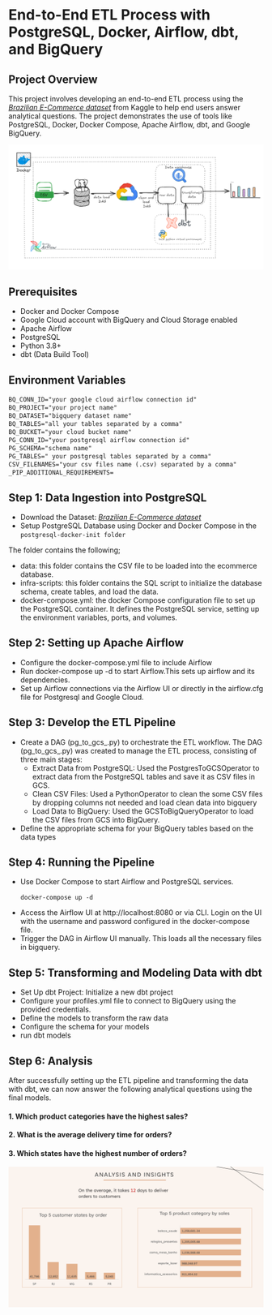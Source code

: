 # End-to-End ETL Process with PostgreSQL, Docker, Airflow, dbt, and BigQuery
## Project Overview
This project involves developing an end-to-end ETL process using the *[Brazilian E-Commerce dataset](https://www.kaggle.com/datasets/olistbr/brazilian-ecommerce)* from Kaggle to help end users answer analytical questions. The project demonstrates the use of tools like PostgreSQL, Docker, Docker Compose, Apache Airflow, dbt, and Google BigQuery.

![Getting Started](./assets/ecommerce_etl.png)


## Prerequisites
- Docker and Docker Compose
- Google Cloud account with BigQuery and Cloud Storage enabled
- Apache Airflow
- PostgreSQL
- Python 3.8+
- dbt (Data Build Tool)

## Environment Variables
```
BQ_CONN_ID="your google cloud airflow connection id"
BQ_PROJECT="your project name"
BQ_DATASET="bigquery dataset name"
BQ_TABLES="all your tables separated by a comma"
BQ_BUCKET="your cloud bucket name"
PG_CONN_ID="your postgresql airflow connection id"
PG_SCHEMA="schema name"
PG_TABLES=" your postgresql tables separated by a comma"
CSV_FILENAMES="your csv files name (.csv) separated by a comma"
_PIP_ADDITIONAL_REQUIREMENTS=
```

## Step 1: Data Ingestion into PostgreSQL
- Download the Dataset: *[Brazilian E-Commerce dataset](https://www.kaggle.com/datasets/olistbr/brazilian-ecommerce)*
- Setup PostgreSQL Database using Docker and Docker Compose in the `postgresql-docker-init folder`

The folder contains the following;
 + data: this folder contains the CSV file to be loaded into the ecommerce database.
 + infra-scripts: this folder contains the SQL script to initialize the database schema, create tables, and load the data.
 + docker-compose.yml: the docker Compose configuration file to set up the PostgreSQL container. It defines the PostgreSQL service, setting up the environment variables, ports, and volumes.

## Step 2: Setting up Apache Airflow
- Configure the docker-compose.yml file to include Airflow
- Run docker-compose up -d to start Airflow.This sets up airflow and its dependencies.
- Set up Airflow connections via the Airflow UI or directly in the airflow.cfg file for Postgresql and Google Cloud.

## Step 3: Develop the ETL Pipeline
- Create a DAG (pg_to_gcs_.py) to orchestrate the ETL workflow. The DAG (pg_to_gcs_.py) was created to manage the ETL process, consisting of three main stages:
    + Extract Data from PostgreSQL: Used the PostgresToGCSOperator to extract data from the PostgreSQL tables and save it as CSV files in GCS.
    + Clean CSV Files: Used a PythonOperator to clean the some CSV files by dropping columns not needed and load clean data into bigquery
    + Load Data to BigQuery: Used the GCSToBigQueryOperator to load the CSV files from GCS into BigQuery.
- Define the appropriate schema for your BigQuery tables based on the data types

## Step 4: Running the Pipeline
- Use Docker Compose to start Airflow and PostgreSQL services.
    ```
    docker-compose up -d
    ```
- Access the Airflow UI at http://localhost:8080 or via CLI. Login on the UI with the username and password configured in the docker-compose file.
- Trigger the DAG in Airflow UI manually. This loads all the necessary files in bigquery.
## Step 5: Transforming and Modeling Data with dbt 
- Set Up dbt Project:
Initialize a new dbt project 
- Configure your profiles.yml file to connect to BigQuery using the provided credentials.
- Define the models to transform the raw data
- Configure the schema for your models
- run dbt models
## Step 6: Analysis
After successfully setting up the ETL pipeline and transforming the data with dbt, we can now answer the following analytical questions using the final models.
#### 1. Which product categories have the highest sales?
#### 2. What is the average delivery time for orders?
#### 3. Which states have the highest number of orders?
![Getting Started](./assets/analysis_and_visualization.png)

